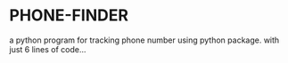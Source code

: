 # PHONE-FINDER
a python program for tracking phone number using python package. with just 6 lines of code...
